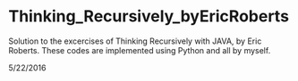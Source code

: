 # Thinking_Recursively_byEricRoberts

Solution to the excercises of Thinking Recursively with JAVA, by Eric Roberts.
These codes are implemented using Python and all by myself.

5/22/2016
